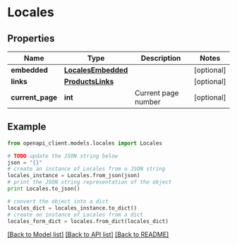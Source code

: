# Locales


## Properties
Name | Type | Description | Notes
------------ | ------------- | ------------- | -------------
**embedded** | [**LocalesEmbedded**](LocalesEmbedded.md) |  | [optional] 
**links** | [**ProductsLinks**](ProductsLinks.md) |  | [optional] 
**current_page** | **int** | Current page number | [optional] 

## Example

```python
from openapi_client.models.locales import Locales

# TODO update the JSON string below
json = "{}"
# create an instance of Locales from a JSON string
locales_instance = Locales.from_json(json)
# print the JSON string representation of the object
print Locales.to_json()

# convert the object into a dict
locales_dict = locales_instance.to_dict()
# create an instance of Locales from a dict
locales_form_dict = locales.from_dict(locales_dict)
```
[[Back to Model list]](../README.md#documentation-for-models) [[Back to API list]](../README.md#documentation-for-api-endpoints) [[Back to README]](../README.md)


